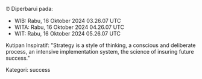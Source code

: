 ⏰ Diperbarui pada:
- WIB: Rabu, 16 Oktober 2024 03.26.07 UTC
- WITA: Rabu, 16 Oktober 2024 04.26.07 UTC
- WIT: Rabu, 16 Oktober 2024 05.26.07 UTC

Kutipan Inspiratif:
"Strategy is a style of thinking, a conscious and deliberate process, an intensive implementation system, the science of insuring future success."


Kategori: success

